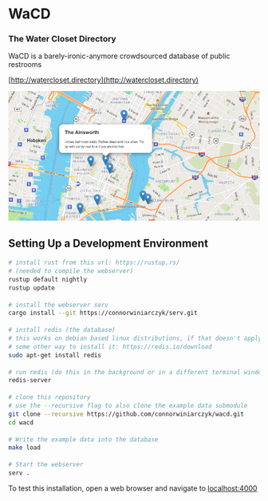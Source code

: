 # WaCD

### The Water Closet Directory

WaCD is a barely-ironic-anymore crowdsourced database of public restrooms

[http://watercloset.directory](http://watercloset.directory)

![screenshot](https://raw.githubusercontent.com/connorwiniarczyk/wacd/master/screenshot.png)

## Setting Up a Development Environment

```sh
# install rust from this url: https://rustup.rs/
# (needed to compile the webserver)
rustup default nightly
rustup update

# install the webserver serv
cargo install --git https://connorwiniarczyk/serv.git

# install redis (the database)
# this works on debian based linux distributions, if that doesn't apply, find
# some other way to install it: https://redis.io/download
sudo apt-get install redis

# run redis (do this in the background or in a different terminal window)
redis-server

# clone this repository
# use the --recursive flag to also clone the example data submodule
git clone --recursive https://github.com/connorwiniarczyk/wacd.git
cd wacd

# Write the example data into the database
make load

# Start the webserver
serv .

```

To test this installation, open a web browser and navigate to
[localhost:4000](localhost:4000)

